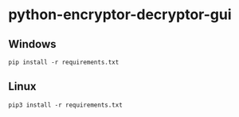 # python-encryptor-decryptor-gui
## Windows
```
pip install -r requirements.txt
```
## Linux
```
pip3 install -r requirements.txt
```